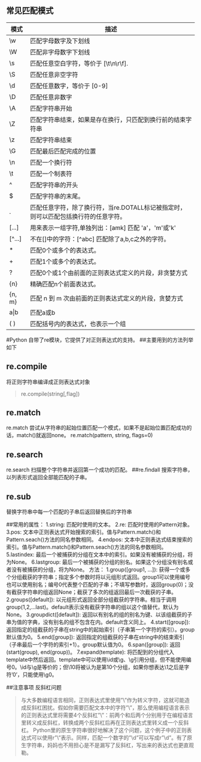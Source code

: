 ## 常见匹配模式

| 模式| 描述|
|----|----|
| \w	| 匹配字母数字及下划线 |
| \W	| 匹配非字母数字下划线 |
| \s	| 匹配任意空白字符，等价于 [\t\n\r\f]. |
| \S	| 匹配任意非空字符 |
| \d	| 匹配任意数字，等价于 [0-9] |
| \D	| 匹配任意非数字 |
| \A	| 匹配字符串开始 |
| \Z	| 匹配字符串结束，如果是存在换行，只匹配到换行前的结束字符串 |
| \z	| 匹配字符串结束 |
| \G	| 匹配最后匹配完成的位置 |
| \n | 匹配一个换行符 |
| \t | 匹配一个制表符 |
| ^	| 匹配字符串的开头 |
| $	| 匹配字符串的末尾。|
| .	| 匹配任意字符，除了换行符，当re.DOTALL标记被指定时，则可以匹配包括换行符的任意字符。|
| [...]	| 用来表示一组字符,单独列出：[amk] 匹配 'a'，'m'或'k' |
| [^...]	| 不在[]中的字符：[^abc] 匹配除了a,b,c之外的字符。| 
| *	| 匹配0个或多个的表达式。|
| +	| 匹配1个或多个的表达式。|
| ?	| 匹配0个或1个由前面的正则表达式定义的片段，非贪婪方式| 
| {n}	| 精确匹配n个前面表达式。|
| {n, m} | 匹配 n 到 m 次由前面的正则表达式定义的片段，贪婪方式| 
| a&#124;b | 匹配a或b |
| ( )	| 匹配括号内的表达式，也表示一个组 |


#Python 自带了re模块，它提供了对正则表达式的支持。
##主要用到的方法列举如下
## re.compile
将正则字符串编译成正则表达式对象
>re.compile(string[,flag])

## re.match
re.match 尝试从字符串的起始位置匹配一个模式，如果不是起始位置匹配成功的话，match()就返回none。
re.match(pattern, string, flags=0)
## re.search
re.search 扫描整个字符串并返回第一个成功的匹配。
##re.findall
搜索字符串，以列表形式返回全部能匹配的子串。
## re.sub
替换字符串中每一个匹配的子串后返回替换后的字符串

##常用的属性：
1.string: 匹配时使用的文本。 
2.re: 匹配时使用的Pattern对象。 
3.pos: 文本中正则表达式开始搜索的索引。值与Pattern.match()和Pattern.seach()方法的同名参数相同。 
4.endpos: 文本中正则表达式结束搜索的索引。值与Pattern.match()和Pattern.seach()方法的同名参数相同。 
5.lastindex: 最后一个被捕获的分组在文本中的索引。如果没有被捕获的分组，将为None。 
6.lastgroup: 最后一个被捕获的分组的别名。如果这个分组没有别名或者没有被捕获的分组，将为None。 
方法： 
1.group([group1, …]): 
获得一个或多个分组截获的字符串；指定多个参数时将以元组形式返回。group1可以使用编号也可以使用别名；编号0代表整个匹配的子串；不填写参数时，返回group(0)；没有截获字符串的组返回None；截获了多次的组返回最后一次截获的子串。 
2.groups([default]): 
以元组形式返回全部分组截获的字符串。相当于调用group(1,2,…last)。default表示没有截获字符串的组以这个值替代，默认为None。 
3.groupdict([default]): 
返回以有别名的组的别名为键、以该组截获的子串为值的字典，没有别名的组不包含在内。default含义同上。 
4.start([group]): 
返回指定的组截获的子串在string中的起始索引（子串第一个字符的索引）。group默认值为0。 
5.end([group]): 
返回指定的组截获的子串在string中的结束索引（子串最后一个字符的索引+1）。group默认值为0。 
6.span([group]): 
返回(start(group), end(group))。 
7.expand(template): 
将匹配到的分组代入template中然后返回。template中可以使用\id或\g、\g引用分组，但不能使用编号0。\id与\g是等价的；但\10将被认为是第10个分组，如果你想表达\1之后是字符’0’，只能使用\g0。

##注意事项
反斜杠问题
>与大多数编程语言相同，正则表达式里使用”\”作为转义字符，这就可能造成反斜杠困扰。假如你需要匹配文本中的字符”\”，那么使用编程语言表示的正则表达式里将需要4个反斜杠”\\”：前两个和后两个分别用于在编程语言里转义成反斜杠，转换成两个反斜杠后再在正则表达式里转义成一个反斜杠。
Python里的原生字符串很好地解决了这个问题，这个例子中的正则表达式可以使用r”\”表示。同样，匹配一个数字的”\d”可以写成r”\d”。有了原生字符串，妈妈也不用担心是不是漏写了反斜杠，写出来的表达式也更直观勒。



